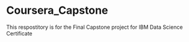# Coursera_Capstone
This respostitory is for the Final Capstone project for IBM Data Science Certificate 
